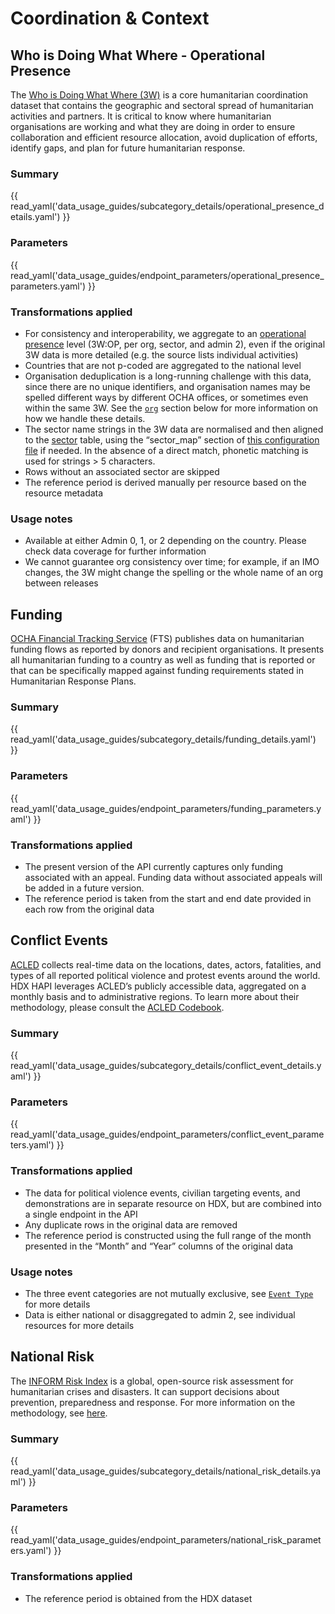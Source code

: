 # Coordination & Context

## Who is Doing What Where - Operational Presence <a id=”operational-presence”></a>

The [Who is Doing What Where (3W)](https://3w.unocha.org/) is a core
humanitarian coordination dataset that contains the geographic and sectoral
spread of humanitarian activities and partners. It is critical to know where
humanitarian organisations are working and what they are doing in order to
ensure collaboration and efficient resource allocation, avoid duplication of
efforts, identify gaps, and plan for future humanitarian response.

### Summary

{{ read_yaml('data_usage_guides/subcategory_details/operational_presence_details.yaml') }}

### Parameters

{{ read_yaml('data_usage_guides/endpoint_parameters/operational_presence_parameters.yaml') }}

### Transformations applied

* For consistency and interoperability, we aggregate to an
  [operational presence](https://humanitarian.atlassian.net/wiki/spaces/imtoolbox/pages/214499412/Who+does+What+Where+3W)
  level (3W:OP, per org, sector, and admin 2), even if the original 3W data is
  more detailed (e.g. the source lists individual activities)
* Countries that are not p-coded are aggregated to the national level
* Organisation deduplication is a long-running challenge with this data, since
  there are no unique identifiers, and organisation names may be spelled
  different ways by different OCHA offices, or sometimes even within the same
  3W. See the [`org`](org) section below for more information on how we handle
  these details.
* The sector name strings in the 3W data are normalised and then aligned to the
  [sector](metadata.md#sector) table, using the “sector_map” section of
  [this configuration file](https://github.com/OCHA-DAP/hapi-pipelines/blob/main/src/hapi/pipelines/configs/core.yaml)
  if needed. In the absence of a direct match, phonetic matching is used for
  strings > 5 characters.
* Rows without an associated sector are skipped
* The reference period is derived manually per resource based on the
  resource metadata

### Usage notes

* Available at either Admin 0, 1, or 2 depending on the country. Please check
  data coverage for further information
* We cannot guarantee org consistency over time; for example, if an IMO
  changes, the 3W might change the spelling or the whole name of an org between
  releases

## Funding <a id=”funding”></a>

[OCHA Financial Tracking Service](https://fts.unocha.org/home/2024/donors/view)
(FTS) publishes data on
humanitarian funding flows as reported by donors and
recipient organisations. It presents all humanitarian funding to a country
as well as funding that is reported or that can be specifically
mapped against funding requirements stated in Humanitarian Response Plans.

### Summary

{{ read_yaml('data_usage_guides/subcategory_details/funding_details.yaml') }}

### Parameters

{{ read_yaml('data_usage_guides/endpoint_parameters/funding_parameters.yaml') }}

### Transformations applied

* The present version of the API currently captures only funding associated
  with an appeal. Funding data without associated appeals will be added in a
  future version.
* The reference period is taken from the start and end date provided in each
  row from the original data

## Conflict Events <a id="conflict-event"></a>

[ACLED](https://acleddata.com/) collects real-time data on the locations,
dates, actors, fatalities, and types of all reported political violence and
protest events around the world. HDX HAPI leverages ACLED’s publicly accessible
data, aggregated on a monthly basis and to administrative regions.
To learn more about their methodology, please consult the
[ACLED Codebook](https://acleddata.com/knowledge-base/codebook/).

### Summary

{{ read_yaml('data_usage_guides/subcategory_details/conflict_event_details.yaml') }}

### Parameters

{{ read_yaml('data_usage_guides/endpoint_parameters/conflict_event_parameters.yaml') }}

### Transformations applied

* The data for political violence events, civilian targeting events, and
  demonstrations are in separate resource on HDX, but are combined into a
  single endpoint in the API
* Any duplicate rows in the original data are removed
* The reference period is constructed using the full range of the month
  presented in the “Month” and “Year” columns of the original data

### Usage notes

* The three event categories are not mutually exclusive, see
  [`Event Type`](enums.md#event-type) for more details
* Data is either national or disaggregated to admin 2, see individual resources
  for more details

## National Risk <a id="national-risk"></a>

The [INFORM Risk Index](https://drmkc.jrc.ec.europa.eu/inform-index/INFORM-Risk)
is a global, open-source risk assessment for humanitarian crises and disasters.
It can support decisions about prevention, preparedness and response. For more
information on the methodology, see
[here](https://drmkc.jrc.ec.europa.eu/inform-index/INFORM-Risk/Methodology).

### Summary

{{ read_yaml('data_usage_guides/subcategory_details/national_risk_details.yaml') }}

### Parameters

{{ read_yaml('data_usage_guides/endpoint_parameters/national_risk_parameters.yaml') }}

### Transformations applied

* The reference period is obtained from the HDX dataset
